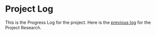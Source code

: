# Project Log

This is the Progress Log for the project. Here is the [previous log](https://github.com/Ben10164/CPSC325-Research/blob/main/ProgressLog.md) for the Project Research.
